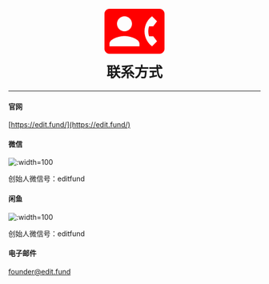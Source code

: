 <h1 align="center">
<svg xmlns="http://www.w3.org/2000/svg" width="120" height="120" viewBox="0 0 24 24"><path fill="red" d="M22 3H2C.9 3 0 3.9 0 5v14c0 1.1.9 2 2 2h20c1.1 0 1.99-.9 1.99-2L24 5c0-1.1-.9-2-2-2zM8 6c1.66 0 3 1.34 3 3s-1.34 3-3 3s-3-1.34-3-3s1.34-3 3-3zm6 12H2v-1c0-2 4-3.1 6-3.1s6 1.1 6 3.1v1zm3.85-4h1.64L21 16l-1.99 1.99A7.512 7.512 0 0 1 16.28 14c-.18-.64-.28-1.31-.28-2s.1-1.36.28-2a7.474 7.474 0 0 1 2.73-3.99L21 8l-1.51 2h-1.64c-.22.63-.35 1.3-.35 2s.13 1.37.35 2z"/></svg>
  <br />
  联系方式
</h1>

------

#### 官网
[https://edit.fund/](https://edit.fund/)

#### 微信
![](_images/founder/mmqrcode-wx.webp ':width=100')

创始人微信号：editfund

#### 闲鱼
![](_images/founder/xianyu.webp ':width=100')

创始人微信号：editfund

#### 电子邮件
founder@edit.fund